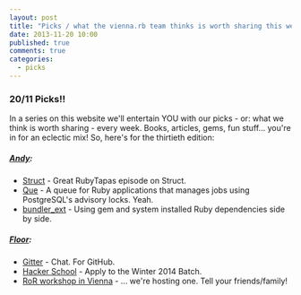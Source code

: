 ```yaml
---
layout: post
title: "Picks / what the vienna.rb team thinks is worth sharing this week"
date: 2013-11-20 10:00
published: true
comments: true
categories:
  - picks
---
```


### 20/11 Picks!!

In a series on this website we'll entertain YOU with our picks - or: what we think is worth sharing - every week.
Books, articles, gems, fun stuff... you're in for an eclectic mix! So, here's for the thirtieth edition:

##### [Andy][1]:
  - [Struct][2] - Great RubyTapas episode on Struct.
  - [Que][3] - A queue for Ruby applications that manages jobs using PostgreSQL's advisory locks. Yeah.
  - [bundler_ext][4] - Using gem and system installed Ruby dependencies side by side.

##### [Floor][5]:
  - [Gitter][6] - Chat. For GitHub.
  - [Hacker School][7] - Apply to the Winter 2014 Batch. 
  - [RoR workshop in Vienna][8] - ... we're hosting one. Tell your friends/family!

[1]: http://www.twitter.com/pxlpnk
[2]: http://www.rubytapas.com/episodes/20-Struct?filter=free
[3]: https://github.com/chanks/que
[4]: http://mo.morsi.org/blog/node/382
[5]: http://www.twitter.com/floordrees
[6]: http://gitter.im/
[7]: https://www.hackerschool.com/apply?2014
[8]: http://kathrinto.be/2013/11/wanna-learn-ruby-on-rails/
